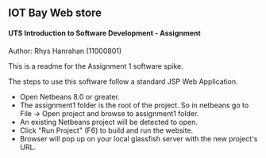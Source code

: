 ## IOT Bay Web store
#### UTS Introduction to Software Development - Assignment

Author: Rhys Hanrahan (11000801)

This is a readme for the Assignment 1 software spike.

The steps to use this software follow a standard JSP Web Application.

* Open Netbeans 8.0 or greater.
* The assignment1 folder is the root of the project. So in netbeans go to File -> Open project and browse to assignment1 folder.
* An existing Netbeans project will be detected to open.
* Click "Run Project" (F6) to build and run the website.
* Browser will pop up on your local glassfish server with the new project's URL.
